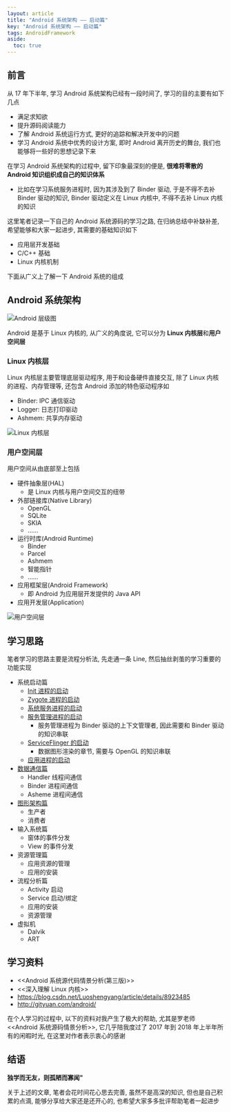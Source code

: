 ```yaml
---
layout: article
title: "Android 系统架构 —— 启动篇"
key: "Android 系统架构 —— 启动篇" 
tags: AndroidFramework
aside:
  toc: true
---
```


## 前言
从 17 年下半年, 学习 Android 系统架构已经有一段时间了, 学习的目的主要有如下几点
- 满足求知欲
- 提升源码阅读能力
- 了解 Android 系统运行方式, 更好的追踪和解决开发中的问题
- 学习 Android 系统中优秀的设计方案, 即时 Android 离开历史的舞台, 我们也能够将一些好的思想记录下来

在学习 Android 系统架构的过程中, 留下印象最深刻的便是, **很难将零散的 Android 知识组织成自己的知识体系**
- 比如在学习系统服务进程时, 因为其涉及到了 Binder 驱动, 于是不得不去补 Binder 驱动的知识, Binder 驱动定义在 Linux 内核中, 不得不去补 Linux 内核的知识

这里笔者记录一下自己的 Android 系统源码的学习之路, 在归纳总结中补缺补差, 希望能够和大家一起进步, 其需要的基础知识如下
- 应用层开发基础
- C/C++ 基础
- Linux 内核机制

<!--more-->

下面从广义上了解一下 Android 系统的组成

## Android 系统架构
![Android 层级图](https://i.loli.net/2019/10/19/BuXSCfDb3hsMd65.png)

Android 是基于 Linux 内核的, 从广义的角度说, 它可以分为 **Linux 内核层**和**用户空间层**

### Linux 内核层
Linux 内核层主要管理底层驱动程序, 用于和设备硬件直接交互, 除了 Linux 内核的进程、内存管理等, 还包含 Android 添加的特色驱动程序如
- Binder: IPC 通信驱动
- Logger: 日志打印驱动
- Ashmem: 共享内存驱动

![Linux 内核层](https://i.loli.net/2019/10/19/9vVfYIx8bu7g5Xo.jpg)

### 用户空间层
用户空间从由底部至上包括
- 硬件抽象层(HAL)
  - 是 Linux 内核与用户空间交互的纽带
- 外部链接库(Native Library)
  - OpenGL
  - SQLite
  - SKIA
  - ......
- 运行时库(Android Runtime)
  - Binder
  - Parcel
  - Ashmem
  - 智能指针
  - ......
- 应用框架层(Android Framework)
  - 即 Android 为应用层开发提供的 Java API
- 应用开发层(Application)

![用户空间层](https://i.loli.net/2019/10/19/bDvXL4MBZwTnzHC.jpg)

## 学习思路
笔者学习的思路主要是流程分析法, 先走通一条 Line, 然后抽丝剥茧的学习重要的功能实现
- 系统启动篇
  - [Init 进程的启动](https://sharrychoo.github.io/blog/2018/05/30/android-source-systemstart-init-start.html)
  - [Zygote 进程的启动](https://sharrychoo.github.io/blog/2018/06/03/android-source-systemstart-zygote-start.html)
  - [系统服务进程的启动](https://sharrychoo.github.io/blog/2018/06/04/android-source-systemstart-systemserver-start.html)
  - [服务管理进程的启动](https://sharrychoo.github.io/blog/2018/07/15/android-source-dc-binder5.html)
    - 服务管理进程为 Binder 驱动的上下文管理者, 因此需要和 Binder 驱动的知识串联
  - [ServiceFlinger 的启动](https://sharrychoo.github.io/blog/2019/10/11/android-source-graphic-consumer1.html)
     - 数据图形渲染的章节, 需要与 OpenGL 的知识串联
  - [应用进程的启动](https://sharrychoo.github.io/blog/2018/06/05/android-source-systemstart-appthread-start.html)
- [数据通信篇](https://sharrychoo.github.io/blog/2018/06/11/android-source-dc-overview.html)
  - Handler 线程间通信
  - Binder 进程间通信
  - Asheme 进程间通信
- [图形架构篇](https://sharrychoo.github.io/blog/2018/08/10/android-source-graphic-overview.html)
  - 生产者
  - 消费者
- 输入系统篇
  - 窗体的事件分发
  - View 的事件分发
- 资源管理篇
  - 应用资源的管理
  - 应用的安装
- 流程分析篇
  - Activity 启动
  - Service 启动/绑定
  - 应用的安装
  - 资源管理
- 虚拟机
  - Dalvik
  - ART

## 学习资料
- <<Android 系统源代码情景分析(第三版)>>
- <<深入理解 Linux 内核>>
- https://blog.csdn.net/Luoshengyang/article/details/8923485
- http://gityuan.com/android/

在个人学习的过程中, 以下的资料对我产生了极大的帮助, 尤其是罗老师<<Android 系统源码情景分析>>, 它几乎陪我度过了 2017 年到 2018 年上半年所有的闲暇时光, 在这里对作者表示衷心的感谢

## 结语
**独学而无友，则孤陋而寡闻"**

关于上述的文章, 笔者会花时间花心思去完善, 虽然不是高深的知识, 但也是自己积累的点滴, 能够分享给大家还是还开心的, 也希望大家多多批评帮助笔者一起进步